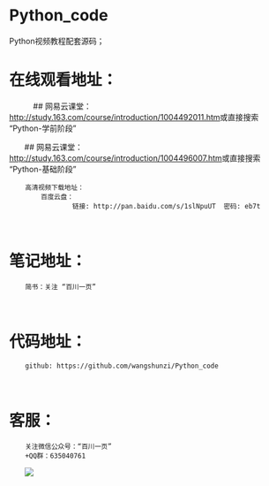 # Python_code
Python视频教程配套源码；
 
# 在线观看地址：
            ## 网易云课堂：
    ​    ​    ​    http://study.163.com/course/introduction/1004492011.htm
    ​    ​    ​    或直接搜索 “Python-学前阶段”
            
    ​    ​  ## 网易云课堂：
    ​    ​    ​    http://study.163.com/course/introduction/1004496007.htm
    ​    ​    ​    或直接搜索 “Python-基础阶段”

        高清视频下载地址：
            百度云盘：
                    链接: http://pan.baidu.com/s/1slNpuUT  密码: eb7t
                    
# 笔记地址：
        简书：关注 “百川一页”

 
# 代码地址：
        github: https://github.com/wangshunzi/Python_code

 
# 客服：
        关注微信公众号：“百川一页”
        +QQ群：635040761
        
        <img src="https://mp.weixin.qq.com/misc/getqrcode?fakeid=3287716620&token=1978356844&action=download&style=1&pixsize=336">
